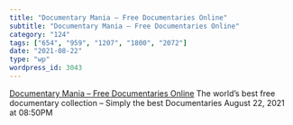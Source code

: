 ```yaml
---
title: "Documentary Mania – Free Documentaries Online"
subtitle: "Documentary Mania – Free Documentaries Online"
category: "124"
tags: ["654", "959", "1207", "1800", "2072"]
date: "2021-08-22"
type: "wp"
wordpress_id: 3043
---
```

[ Documentary Mania – Free Documentaries Online](https://www.documentarymania.com/home.php)
 The world’s best free documentary collection – Simply the best Documentaries
August 22, 2021 at 08:50PM